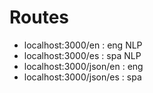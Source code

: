# Routes

- localhost:3000/en : eng NLP
- localhost:3000/es : spa NLP
- localhost:3000/json/en : eng
- localhost:3000/json/es : spa

